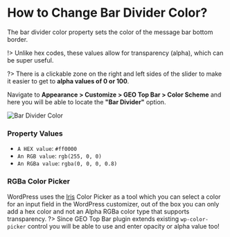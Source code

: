 # How to Change Bar Divider Color?

The bar divider color property sets the color of the message bar bottom border.

!> Unlike hex codes, these values allow for transparency (alpha), which can be super useful.

?> There is a clickable zone on the right and left sides of the slider to make it easier to get to **alpha values of 0 or 100**.

Navigate to **Appearance > Customize > GEO Top Bar > Color Scheme** and here you will be able to locate the **"Bar Divider"** option.

![Bar Divider Color](http://res.cloudinary.com/mypreview/image/upload/v1492221919/bar-divider-color_hzgwni.gif)

### Property Values

* ```A HEX value```: ```#ff0000```
* ```An RGB value```: ```rgb(255, 0, 0)```
* ```An RGBa value```: ```rgba(0, 0, 0, 0.8)```

### RGBa Color Picker

WordPress uses the [Iris](http://automattic.github.io/Iris/) Color Picker as a tool which you can select a color for an input field in the WordPress customizer, out of the box you can only add a hex color and not an Alpha RGBa color type that supports transparency.
?> Since GEO Top Bar plugin extends existing ```wp-color-picker``` control you will be able to use and enter opacity or alpha value too!
